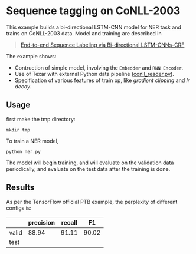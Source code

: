 # Sequence tagging on CoNLL-2003 #

This example builds a bi-directional LSTM-CNN model for NER task and trains on CoNLL-2003 data. Model and training are described in   
>[End-to-end Sequence Labeling via Bi-directional LSTM-CNNs-CRF](http://www.cs.cmu.edu/~xuezhem/publications/P16-1101.pdf)

The example shows:
  * Contruction of simple model, involving the `Embedder` and `RNN Encoder`.
  * Use of Texar with external Python data pipeline ([conll_reader.py](./conll_reader.py)).
  * Specification of various features of train op, like *gradient clipping* and *lr decay*.

## Usage ##

first make the tmp directory:

    mkdir tmp

To train a NER model,

    python ner.py

The model will begin training, and will evaluate on the validation data periodically, and evaluate on the test data after the training is done. 

## Results ##

As per the TensorFlow official PTB example, the perplexity of different configs is:

|       |precision |  recall  |    F1    |
|-------|----------|----------|----------|
| valid |   88.94  |  91.11   |  90.02   |
| test  |          |          |          |


